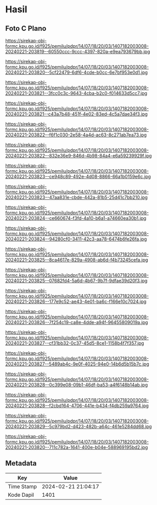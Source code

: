 # Hasil

## Foto C Plano

https://sirekap-obj-formc.kpu.go.id/f925/pemilu/pdpr/14/07/18/20/03/1407182003008-20240221-203819--60550ccc-9ccc-4397-820a-e9ea793679bb.jpg

https://sirekap-obj-formc.kpu.go.id/f925/pemilu/pdpr/14/07/18/20/03/1407182003008-20240221-203820--5cf22479-6df6-4cde-b0cc-6e7bf953e0d1.jpg

https://sirekap-obj-formc.kpu.go.id/f925/pemilu/pdpr/14/07/18/20/03/1407182003008-20240221-203821--3fcc0c3c-9643-4cba-b2c0-f014633d5cc7.jpg

https://sirekap-obj-formc.kpu.go.id/f925/pemilu/pdpr/14/07/18/20/03/1407182003008-20240221-203821--c43a7b48-451f-4e02-83ed-4c5a7dae34f3.jpg

https://sirekap-obj-formc.kpu.go.id/f925/pemilu/pdpr/14/07/18/20/03/1407182003008-20240221-203822--f6f1c030-2e58-4a4d-ac63-8c271ab7ea73.jpg

https://sirekap-obj-formc.kpu.go.id/f925/pemilu/pdpr/14/07/18/20/03/1407182003008-20240221-203822--832e36e9-846d-4b98-84a4-e6a59239929f.jpg

https://sirekap-obj-formc.kpu.go.id/f925/pemilu/pdpr/14/07/18/20/03/1407182003008-20240221-203823--ce948c89-492e-4d08-8866-66a1b0159e6c.jpg

https://sirekap-obj-formc.kpu.go.id/f925/pemilu/pdpr/14/07/18/20/03/1407182003008-20240221-203823--47aa831e-cbde-442a-81b5-25d41c7bb210.jpg

https://sirekap-obj-formc.kpu.go.id/f925/pemilu/pdpr/14/07/18/20/03/1407182003008-20240221-203824--ce660674-f3fd-4a10-b6a1-a74660ea30b1.jpg

https://sirekap-obj-formc.kpu.go.id/f925/pemilu/pdpr/14/07/18/20/03/1407182003008-20240221-203824--94280cf0-3411-42c3-aa78-6474b6fe26fa.jpg

https://sirekap-obj-formc.kpu.go.id/f925/pemilu/pdpr/14/07/18/20/03/1407182003008-20240221-203825--8ca4617e-829a-4908-ab6d-f4b73245cefa.jpg

https://sirekap-obj-formc.kpu.go.id/f925/pemilu/pdpr/14/07/18/20/03/1407182003008-20240221-203825--07682fd4-5a6d-4b67-9b7f-9dfae39d20f3.jpg

https://sirekap-obj-formc.kpu.go.id/f925/pemilu/pdpr/14/07/18/20/03/1407182003008-20240221-203826--177e9c52-ae43-4e01-ba6c-f166e10c7024.jpg

https://sirekap-obj-formc.kpu.go.id/f925/pemilu/pdpr/14/07/18/20/03/1407182003008-20240221-203826--7f254c19-ca8e-4dde-a94f-96455809019a.jpg

https://sirekap-obj-formc.kpu.go.id/f925/pemilu/pdpr/14/07/18/20/03/1407182003008-20240221-203827--cf31bb32-0c37-45d5-8ce1-1158b4f7f357.jpg

https://sirekap-obj-formc.kpu.go.id/f925/pemilu/pdpr/14/07/18/20/03/1407182003008-20240221-203827--5489ab4c-9e0f-4025-94e0-14b6d5b15b7c.jpg

https://sirekap-obj-formc.kpu.go.id/f925/pemilu/pdpr/14/07/18/20/03/1407182003008-20240221-203828--0c399e08-09b1-46df-ba53-a4f6148b14ab.jpg

https://sirekap-obj-formc.kpu.go.id/f925/pemilu/pdpr/14/07/18/20/03/1407182003008-20240221-203828--f2cbd164-4706-441e-b434-f4db259a9764.jpg

https://sirekap-obj-formc.kpu.go.id/f925/pemilu/pdpr/14/07/18/20/03/1407182003008-20240221-203829--5c979bd2-d423-482b-a64c-461e5284dd68.jpg

https://sirekap-obj-formc.kpu.go.id/f925/pemilu/pdpr/14/07/18/20/03/1407182003008-20240221-203820--711c782a-1641-400e-b04e-588969195bd2.jpg


## Metadata

| Key        | Value               |
| ---------- | ------------------- |
| Time Stamp | 2024-02-21 21:04:17 |
| Kode Dapil | 1401                |



